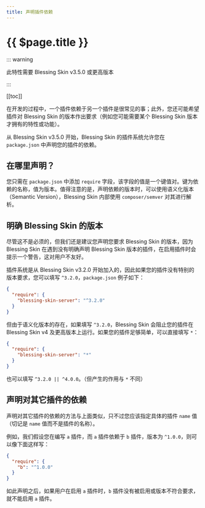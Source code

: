 ```yaml
---
title: 声明插件依赖
---
```


# {{ $page.title }}

::: warning

此特性需要 Blessing Skin v3.5.0 或更高版本

:::

[[toc]]

在开发的过程中，一个插件依赖于另一个插件是很常见的事；此外，您还可能希望插件对 Blessing Skin 的版本作出要求（例如您可能需要某个 Blessing Skin 版本才拥有的特性或功能）。

从 Blessing Skin v3.5.0 开始，Blessing Skin 的插件系统允许您在 `package.json` 中声明您的插件的依赖。

## 在哪里声明？

您只需在 `package.json` 中添加 `require` 字段，该字段的值是一个键值对。键为依赖的名称，值为版本。值得注意的是，声明依赖的版本时，可以使用语义化版本（Semantic Version），Blessing Skin 内部使用 `composer/semver` 对其进行解析。

## 明确 Blessing Skin 的版本

尽管这不是必须的，但我们还是建议您声明您要求 Blessing Skin 的版本，因为 Blessing Skin 在遇到没有明确声明 Blessing Skin 版本的插件，在启用插件时会提示一个警告，这对用户不友好。

插件系统是从 Blessing Skin v3.2.0 开始加入的，因此如果您的插件没有特别的版本要求，您可以填写 `^3.2.0`，`package.json`  例子如下：

```json
{
  "require": {
    "blessing-skin-server": "^3.2.0"
  }
}
```

但由于语义化版本的存在，如果填写 `^3.2.0`，Blessing Skin 会阻止您的插件在 Blessing Skin v4 及更高版本上运行。如果您的插件足够简单，可以直接填写 `*`：

```json
{
  "require": {
    "blessing-skin-server": "*"
  }
}
```

也可以填写 `^3.2.0 || ^4.0.0`。（但产生的作用与 `*` 不同）

## 声明对其它插件的依赖

声明对其它插件的依赖的方法与上面类似，只不过您应该指定具体的插件 `name` 值（切记是 `name` 值而不是插件的名称）。

例如，我们假设您在编写 `a` 插件，而 `a` 插件依赖于 `b` 插件，版本为 `^1.0.0`，则可以像下面这样写：

```json
{
  "require": {
    "b": "^1.0.0"
  }
}
```

如此声明之后，如果用户在启用 `a` 插件时，`b` 插件没有被启用或版本不符合要求，就不能启用 `a` 插件。
